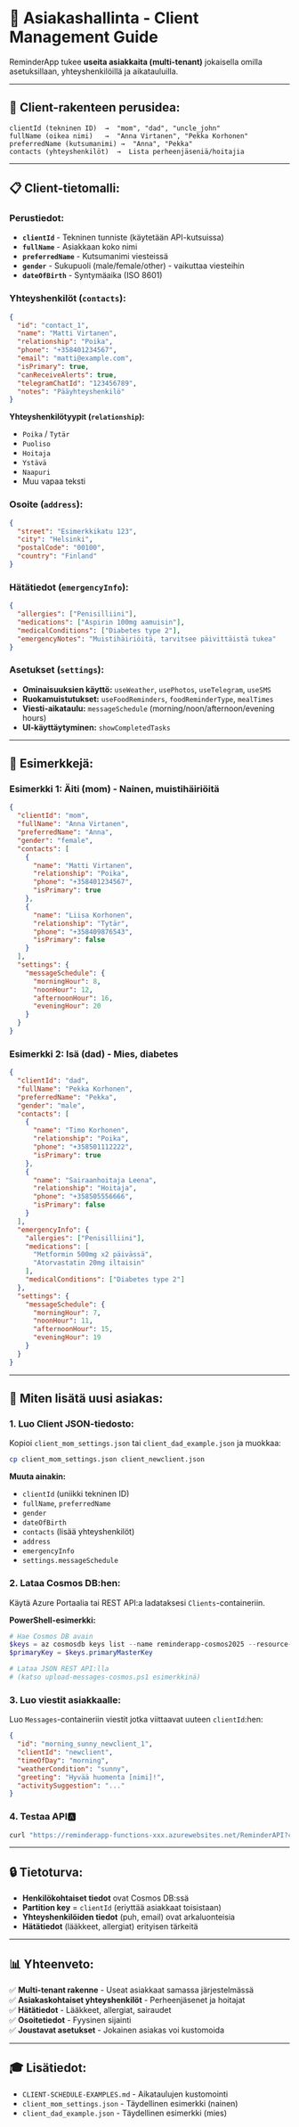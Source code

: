 # 👥 Asiakashallinta - Client Management Guide

ReminderApp tukee **useita asiakkaita (multi-tenant)** jokaisella omilla asetuksillaan, yhteyshenkilöillä ja aikatauluilla.

---

## 🎯 **Client-rakenteen perusidea:**

```
clientId (tekninen ID)  →  "mom", "dad", "uncle_john"
fullName (oikea nimi)   →  "Anna Virtanen", "Pekka Korhonen"
preferredName (kutsumanimi) →  "Anna", "Pekka"
contacts (yhteyshenkilöt)  →  Lista perheenjäseniä/hoitajia
```

---

## 📋 **Client-tietomalli:**

### **Perustiedot:**
- **`clientId`** - Tekninen tunniste (käytetään API-kutsuissa)
- **`fullName`** - Asiakkaan koko nimi
- **`preferredName`** - Kutsumanimi viesteissä
- **`gender`** - Sukupuoli (male/female/other) - vaikuttaa viesteihin
- **`dateOfBirth`** - Syntymäaika (ISO 8601)

### **Yhteyshenkilöt (`contacts`):**
```json
{
  "id": "contact_1",
  "name": "Matti Virtanen",
  "relationship": "Poika",
  "phone": "+358401234567",
  "email": "matti@example.com",
  "isPrimary": true,
  "canReceiveAlerts": true,
  "telegramChatId": "123456789",
  "notes": "Pääyhteyshenkilö"
}
```

**Yhteyshenkilötyypit (`relationship`):**
- `Poika` / `Tytär`
- `Puoliso`
- `Hoitaja`
- `Ystävä`
- `Naapuri`
- Muu vapaa teksti

### **Osoite (`address`):**
```json
{
  "street": "Esimerkkikatu 123",
  "city": "Helsinki",
  "postalCode": "00100",
  "country": "Finland"
}
```

### **Hätätiedot (`emergencyInfo`):**
```json
{
  "allergies": ["Penisilliini"],
  "medications": ["Aspirin 100mg aamuisin"],
  "medicalConditions": ["Diabetes type 2"],
  "emergencyNotes": "Muistihäiriöitä, tarvitsee päivittäistä tukea"
}
```

### **Asetukset (`settings`):**
- **Ominaisuuksien käyttö:** `useWeather`, `usePhotos`, `useTelegram`, `useSMS`
- **Ruokamuistutukset:** `useFoodReminders`, `foodReminderType`, `mealTimes`
- **Viesti-aikataulu:** `messageSchedule` (morning/noon/afternoon/evening hours)
- **UI-käyttäytyminen:** `showCompletedTasks`

---

## 📝 **Esimerkkejä:**

### **Esimerkki 1: Äiti (mom) - Nainen, muistihäiriöitä**

```json
{
  "clientId": "mom",
  "fullName": "Anna Virtanen",
  "preferredName": "Anna",
  "gender": "female",
  "contacts": [
    {
      "name": "Matti Virtanen",
      "relationship": "Poika",
      "phone": "+358401234567",
      "isPrimary": true
    },
    {
      "name": "Liisa Korhonen",
      "relationship": "Tytär",
      "phone": "+358409876543",
      "isPrimary": false
    }
  ],
  "settings": {
    "messageSchedule": {
      "morningHour": 8,
      "noonHour": 12,
      "afternoonHour": 16,
      "eveningHour": 20
    }
  }
}
```

### **Esimerkki 2: Isä (dad) - Mies, diabetes**

```json
{
  "clientId": "dad",
  "fullName": "Pekka Korhonen",
  "preferredName": "Pekka",
  "gender": "male",
  "contacts": [
    {
      "name": "Timo Korhonen",
      "relationship": "Poika",
      "phone": "+358501112222",
      "isPrimary": true
    },
    {
      "name": "Sairaanhoitaja Leena",
      "relationship": "Hoitaja",
      "phone": "+358505556666",
      "isPrimary": false
    }
  ],
  "emergencyInfo": {
    "allergies": ["Penisilliini"],
    "medications": [
      "Metformin 500mg x2 päivässä",
      "Atorvastatin 20mg iltaisin"
    ],
    "medicalConditions": ["Diabetes type 2"]
  },
  "settings": {
    "messageSchedule": {
      "morningHour": 7,
      "noonHour": 11,
      "afternoonHour": 15,
      "eveningHour": 19
    }
  }
}
```

---

## 🚀 **Miten lisätä uusi asiakas:**

### **1. Luo Client JSON-tiedosto:**

Kopioi `client_mom_settings.json` tai `client_dad_example.json` ja muokkaa:

```bash
cp client_mom_settings.json client_newclient.json
```

**Muuta ainakin:**
- `clientId` (uniikki tekninen ID)
- `fullName`, `preferredName`
- `gender`
- `dateOfBirth`
- `contacts` (lisää yhteyshenkilöt)
- `address`
- `emergencyInfo`
- `settings.messageSchedule`

### **2. Lataa Cosmos DB:hen:**

Käytä Azure Portaalia tai REST API:a ladataksesi `Clients`-containeriin.

**PowerShell-esimerkki:**
```powershell
# Hae Cosmos DB avain
$keys = az cosmosdb keys list --name reminderapp-cosmos2025 --resource-group ReminderApp-RG | ConvertFrom-Json
$primaryKey = $keys.primaryMasterKey

# Lataa JSON REST API:lla
# (katso upload-messages-cosmos.ps1 esimerkkinä)
```

### **3. Luo viestit asiakkaalle:**

Luo `Messages`-containeriin viestit jotka viittaavat uuteen `clientId`:hen:

```json
{
  "id": "morning_sunny_newclient_1",
  "clientId": "newclient",
  "timeOfDay": "morning",
  "weatherCondition": "sunny",
  "greeting": "Hyvää huomenta [nimi]!",
  "activitySuggestion": "..."
}
```

### **4. Testaa API:a:**

```bash
curl "https://reminderapp-functions-xxx.azurewebsites.net/ReminderAPI?clientID=newclient"
```

---

## 🔒 **Tietoturva:**

- **Henkilökohtaiset tiedot** ovat Cosmos DB:ssä
- **Partition key** = `clientId` (eriyttää asiakkaat toisistaan)
- **Yhteyshenkilöiden tiedot** (puh, email) ovat arkaluonteisia
- **Hätätiedot** (lääkkeet, allergiat) erityisen tärkeitä

---

## 📊 **Yhteenveto:**

✅ **Multi-tenant rakenne** - Useat asiakkaat samassa järjestelmässä  
✅ **Asiakaskohtaiset yhteyshenkilöt** - Perheenjäsenet ja hoitajat  
✅ **Hätätiedot** - Lääkkeet, allergiat, sairaudet  
✅ **Osoitetiedot** - Fyysinen sijainti  
✅ **Joustavat asetukset** - Jokainen asiakas voi kustomoida  

---

## 🎓 **Lisätiedot:**

- `CLIENT-SCHEDULE-EXAMPLES.md` - Aikataulujen kustomointi
- `client_mom_settings.json` - Täydellinen esimerkki (nainen)
- `client_dad_example.json` - Täydellinen esimerkki (mies)

